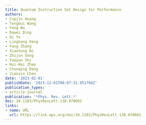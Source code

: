 ```yaml
---
title: Quantum Instruction Set Design for Performance
authors:
- Cupjin Huang
- Tenghui Wang
- Feng Wu
- Dawei Ding
- Qi Ye
- Linghang Kong
- Fang Zhang
- Xiaotong Ni
- Zhijun Song
- Yaoyun Shi
- Hui-Hai Zhao
- Chunqing Deng
- Jianxin Chen
date: '2023-02-01'
publishDate: '2023-12-01T00:07:31.051760Z'
publication_types:
- article-journal
publication: '*Phys. Rev. Lett.*'
doi: 10.1103/PhysRevLett.130.070601
links:
- name: URL
  url: https://link.aps.org/doi/10.1103/PhysRevLett.130.070601
---
```

